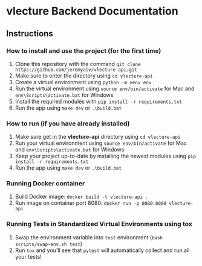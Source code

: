 # vlecture Backend Documentation

## Instructions

### How to install and use the project (for the first time)

1. Clone this repository with the command `git clone https://github.com/jeremyalv/vlecture-api.git`
2. Make sure to enter the directory using `cd vlecture-api`
3. Create a virtual environment using `python -m venv env`
4. Run the virtual environment using `source env/bin/activate` for Mac and `env\Scripts\activate.bat` for Windows
5. Install the required modules with `pip install -r requirements.txt`
6. Run the app using `make dev` or `.\build.bat`

### How to run (if you have already installed)

1. Make sure get in the **vlecture-api** directory using `cd vlecture-api`
2. Run your virtual environment using `source env/bin/activate` for Mac and `env\Scripts\activate.bat` for Windows
3. Keep your project up-to-date by installing the newest modules using `pip install -r requirements.txt`
4. Run the app using `make dev` or `.\build.bat`

### Running Docker container
1. Build Docker image: `docker build -t vlecture-api .`
2. Run image on container port 8080: `docker run -p 8080:8080 vlecture-api`

### Running Tests in Standardized Virtual Environments using tox
1. Swap the environment variable into `test` environment (`bash scripts/swap-env.sh test`)
2. Run `tox` and you'll see that `pytest` will automatically collect and run all your tests!